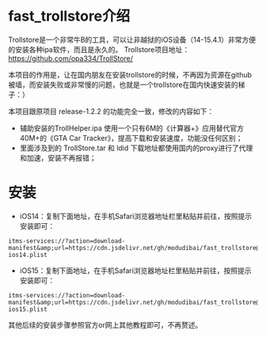 # fast_trollstore介绍

Trollstore是一个非常牛B的工具，可以让非越狱的iOS设备（14-15.4.1）非常方便的安装各种ipa软件，而且是永久的。
Trollstore项目地址：https://github.com/opa334/TrollStore/

本项目的作用是，让在国内朋友在安装trollstore的时候，不再因为资源在github被墙，而安装失败或非常慢的问题，也就是一个trollstore在国内快速安装的梯子：）

本项目跟原项目 release-1.2.2 的功能完全一致，修改的内容如下：
* 辅助安装的TrollHelper.ipa 使用一个只有6M的《计算器+》应用替代官方40M+的《GTA Car Tracker》，提高下载和安装速度，功能没任何区别；
* 里面涉及到的 TrollStore.tar 和 ldid 下载地址都使用国内的proxy进行了代理和加速，安装不再报错；


# 安装

* iOS14：复制下面地址，在手机Safari浏览器地址栏里粘贴并前往，按照提示安装即可：
```
itms-services://?action=download-manifest&amp;url=https://cdn.jsdelivr.net/gh/modudibai/fast_trollstore@main/plist/trollstore-ios14.plist
```

* iOS15：复制下面地址，在手机Safari浏览器地址栏里粘贴并前往，按照提示安装即可：
```
itms-services://?action=download-manifest&amp;url=https://cdn.jsdelivr.net/gh/modudibai/fast_trollstore@main/plist/trollstore-ios15.plist
```

其他后续的安装步骤参照官方or网上其他教程即可，不再赘述。
